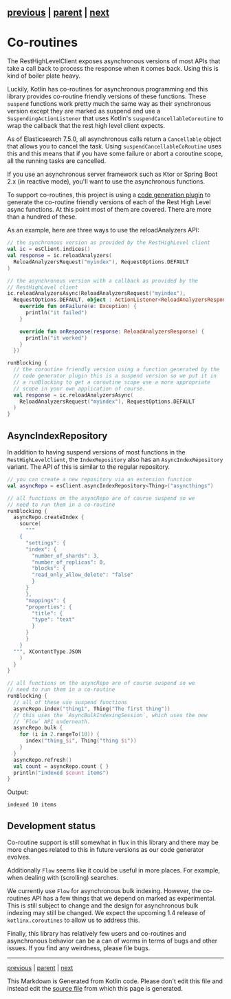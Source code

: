 [previous](query-dsl.md) | [parent](index.md) | [next](recipe-search-engine.md)
---

# Co-routines

The RestHighLevelClient exposes asynchronous versions of most APIs that take a call back to process
the response when it comes back. Using this is kind of boiler plate heavy. 

Luckily, Kotlin has co-routines for asynchronous programming and this library provides co-routine 
friendly versions of these functions. These `suspend` functions work pretty much the same way as their 
synchronous version except they are marked as suspend and use a `SuspendingActionListener` that uses
Kotlin's `suspendCancellableCoroutine` to wrap the callback that the rest high level client expects.

As of Elasticsearch 7.5.0, all asynchronous calls return a `Cancellable` object that allows you to cancel
the task. Using `suspendCancellableCoRoutine` uses this and this means that if you have some failure
or abort a coroutine scope, all the running tasks are cancelled. 

If you use an asynchronous server framework such as Ktor or Spring Boot 2.x (in reactive mode), you'll
want to use the asynchronous functions.

To support co-routines, this project is using a 
[code generation plugin](https://github.com/jillesvangurp/es-kotlin-codegen-plugin) 
to generate the co-routine friendly versions of each of the
Rest High Level async functions. At this point most of them are covered. There are more than a hundred 
of these. 

As an example, here are three ways to use the reloadAnalyzers API:

```kotlin
// the synchronous version as provided by the RestHighLevel client
val ic = esClient.indices()
val response = ic.reloadAnalyzers(
  ReloadAnalyzersRequest("myindex"), RequestOptions.DEFAULT
)

// the asynchronous version with a callback as provided by the
// RestHighLevel client
ic.reloadAnalyzersAsync(ReloadAnalyzersRequest("myindex"),
  RequestOptions.DEFAULT, object : ActionListener<ReloadAnalyzersResponse> {
    override fun onFailure(e: Exception) {
      println("it failed")
    }

    override fun onResponse(response: ReloadAnalyzersResponse) {
      println("it worked")
    }
  })

runBlocking {
  // the coroutine friendly version using a function generated by the
  // code generator plugin this is a suspend version so we put it in
  // a runBlocking to get a coroutine scope use a more appropriate
  // scope in your own application of course.
  val response = ic.reloadAnalyzersAsync(
    ReloadAnalyzersRequest("myindex"), RequestOptions.DEFAULT
  )
}
```

## AsyncIndexRepository

In addition to having suspend versions of most functions in the `RestHighLevelClient`, the 
`IndexRepository` also has an `AsyncIndexRepository` variant. The API of this is
similar to the regular repository. 

```kotlin
// you can create a new repository via an extension function
val asyncRepo = esClient.asyncIndexRepository<Thing>("asyncthings")

// all functions on the asyncRepo are of course suspend so we
// need to run them in a co-routine
runBlocking {
  asyncRepo.createIndex {
    source(
      """
    {
      "settings": {
      "index": {
        "number_of_shards": 3,
        "number_of_replicas": 0,
        "blocks": {
        "read_only_allow_delete": "false"
        }
      }
      },
      "mappings": {
      "properties": {
        "title": {
        "type": "text"
        }
      }
      }
    }
  """, XContentType.JSON
    )
  }
}
```

```kotlin
// all functions on the asyncRepo are of course suspend so we
// need to run them in a co-routine
runBlocking {
  // all of these use suspend functions
  asyncRepo.index("thing1", Thing("The first thing"))
  // this uses the `AsyncBulkIndexingSession`, which uses the new
  // `Flow` API underneath.
  asyncRepo.bulk {
    for (i in 2.rangeTo(10)) {
      index("thing_$i", Thing("thing $i"))
    }
  }
  asyncRepo.refresh()
  val count = asyncRepo.count { }
  println("indexed $count items")
}
```

Output:

```
indexed 10 items

```

## Development status

Co-routine support is still somewhat in flux in this library and there may be more changes
related to this in future versions as our code generator evolves. 

Additionally `Flow` seems like it  could be useful in more places. For example, when
dealing with (scrolling) searches. 

We currently use `Flow` for asynchronous bulk indexing.  However, the co-routines
API  has a few things that we depend on  marked as experimental. This is still subject to 
change and the design for asynchronous bulk indexing may still be changed. We expect
the upcoming 1.4 release of `kotlinx.coroutines` to allow us to address this.

Finally, this library has relatively few users and co-routines and asynchronous behavior can
be a can of worms in terms of bugs and other issues. If you find any weirdness, please file bugs.


---

[previous](query-dsl.md) | [parent](index.md) | [next](recipe-search-engine.md)

This Markdown is Generated from Kotlin code. Please don't edit this file and instead edit the [source file](https://github.com/jillesvangurp/es-kotlin-wrapper-client/tree/master/src/test/kotlin/io/inbot/eskotlinwrapper/manual/CoRoutinesManualTest.kt) from which this page is generated.